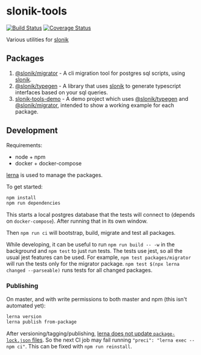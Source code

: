 # slonik-tools

[![Build Status](https://travis-ci.org/mmkal/slonik-tools.svg?branch=master)](https://travis-ci.org/mmkal/slonik-tools)
[![Coverage Status](https://coveralls.io/repos/github/mmkal/slonik-tools/badge.svg?branch=master)](https://coveralls.io/github/mmkal/slonik-tools?branch=master)

Various utilities for [slonik](https://npmjs.com/package/slonik)

## Packages

1. [@slonik/migrator](https://github.com/mmkal/slonik-tools/tree/master/packages/migrator#readme) - A cli migration tool for postgres sql scripts, using [slonik](https://npmjs.com/package/slonik).
2. [@slonik/typegen](https://github.com/mmkal/slonik-tools/tree/master/packages/typegen#readme) - A library that uses [slonik](https://npmjs.com/package/slonik) to generate typescript interfaces based on your sql queries.
3. [slonik-tools-demo](https://github.com/mmkal/slonik-tools/tree/master/packages/demo#readme) - A demo project which uses [@slonik/typegen](https://npmjs.com/package/@slonik/typegen) and [@slonik/migrator](https://npmjs.com/package/@slonik/migrator), intended to show a working example for each package.

## Development

Requirements:

* node + npm
* docker + docker-compose

[lerna](https://npmjs.com/packages/lerna) is used to manage the packages.

To get started:

```bash
npm install
npm run dependencies
```

This starts a local postgres database that the tests will connect to (depends on `docker-compose`). After running that in its own window.

Then `npm run ci` will bootstrap, build, migrate and test all packages.

While developing, it can be useful to run `npm run build -- -w` in the background and `npm test` to just run tests. The tests use jest, so all the usual jest features can be used. For example, `npm test packages/migrator` will run the tests only for the migrator package. `npm test $(npx lerna changed --parseable)` runs tests for all changed packages.

### Publishing

On master, and with write permissions to both master and npm (this isn't automated yet):

```bash
lerna version
lerna publish from-package
```

After versioning/tagging/publishing, [lerna does not update `package-lock.json` files](https://github.com/lerna/lerna/issues/1998). So the next CI job may fail running `"preci": "lerna exec -- npm ci"`. This can be fixed with `npm run reinstall`.
